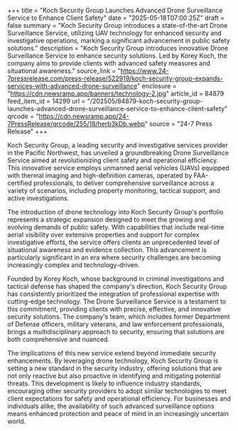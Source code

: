 +++
title = "Koch Security Group Launches Advanced Drone Surveillance Service to Enhance Client Safety"
date = "2025-05-18T07:00:25Z"
draft = false
summary = "Koch Security Group introduces a state-of-the-art Drone Surveillance Service, utilizing UAV technology for enhanced security and investigative operations, marking a significant advancement in public safety solutions."
description = "Koch Security Group introduces innovative Drone Surveillance Service to enhance security solutions. Led by Korey Koch, the company aims to provide clients with advanced safety measures and situational awareness."
source_link = "https://www.24-7pressrelease.com/press-release/522919/koch-security-group-expands-services-with-advanced-drone-surveillance"
enclosure = "https://cdn.newsramp.app/banners/technology-2.jpg"
article_id = 84879
feed_item_id = 14299
url = "/202505/84879-koch-security-group-launches-advanced-drone-surveillance-service-to-enhance-client-safety"
qrcode = "https://cdn.newsramp.app/24-7PressRelease/qrcode/255/18/herb3kDb.webp"
source = "24-7 Press Release"
+++

<p>Koch Security Group, a leading security and investigative services provider in the Pacific Northwest, has unveiled a groundbreaking Drone Surveillance Service aimed at revolutionizing client safety and operational efficiency. This innovative service employs unmanned aerial vehicles (UAVs) equipped with thermal imaging and high-definition cameras, operated by FAA-certified professionals, to deliver comprehensive surveillance across a variety of scenarios, including property monitoring, tactical support, and active investigations.</p><p>The introduction of drone technology into Koch Security Group's portfolio represents a strategic expansion designed to meet the growing and evolving demands of public safety. With capabilities that include real-time aerial visibility over extensive properties and support for complex investigative efforts, the service offers clients an unprecedented level of situational awareness and evidence collection. This advancement is particularly significant in an era where security challenges are becoming increasingly complex and technology-driven.</p><p>Founded by Korey Koch, whose background in criminal investigations and tactical defense has shaped the company's direction, Koch Security Group has consistently prioritized the integration of professional expertise with cutting-edge technology. The Drone Surveillance Service is a testament to this commitment, providing clients with precise, effective, and innovative security solutions. The company's team, which includes former Department of Defense officers, military veterans, and law enforcement professionals, brings a multidisciplinary approach to security, ensuring that solutions are both comprehensive and nuanced.</p><p>The implications of this new service extend beyond immediate security enhancements. By leveraging drone technology, Koch Security Group is setting a new standard in the security industry, offering solutions that are not only reactive but also proactive in identifying and mitigating potential threats. This development is likely to influence industry standards, encouraging other security providers to adopt similar technologies to meet client expectations for safety and operational efficiency. For businesses and individuals alike, the availability of such advanced surveillance options means enhanced protection and peace of mind in an increasingly uncertain world.</p>
